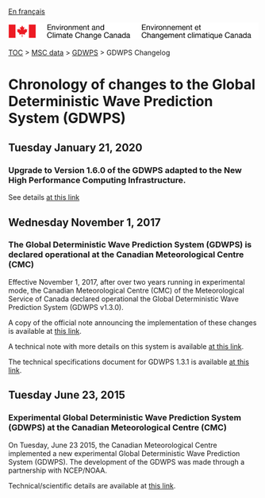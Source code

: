 [En français](changelog_gdwps_fr.md)

![ECCC logo](../../img_eccc-logo.png)

[TOC](../../readme_en.md) > [MSC data](../readme_en.md) > [GDWPS](readme_gdwps_en.md) > GDWPS Changelog

# Chronology of changes to the Global Deterministic Wave Prediction System (GDWPS)

## Tuesday January 21, 2020

### Upgrade to Version 1.6.0 of the GDWPS adapted to the New High Performance Computing Infrastructure.

See details [at this link](../../changelog_multisystems_en.md#tuesday-january-21-2020)

## Wednesday November 1, 2017

### The Global Deterministic Wave Prediction System (GDWPS) is declared operational at the Canadian Meteorological Centre (CMC)

Effective November 1, 2017, after over two years running in experimental mode, the Canadian Meteorological Centre (CMC) of the Meteorological Service of Canada declared operational the Global Deterministic Wave Prediction System (GDWPS v1.3.0).

A copy of the official note announcing the implementation of these changes is available at [this link](http://dd.meteo.gc.ca/doc/genots/2017/10/31/NOCN03_CWAO_311455___01870).

A technical note with more details on this system is available [at this link](https://collaboration.cmc.ec.gc.ca/cmc/cmoi/product_guide/docs/lib/op_systems/doc_opchanges/technote_gdwps_20150623_e.pdf).

The technical specifications document for GDWPS 1.3.1 is available [at this link](https://collaboration.cmc.ec.gc.ca/cmc/cmoi/product_guide/docs/tech_specifications/tech_specifications_GDWPS_1.3.1_e.pdf).


## Tuesday June 23, 2015

### Experimental Global Deterministic Wave Prediction System (GDWPS) at the Canadian Meteorological Centre (CMC)

On Tuesday, June 23 2015, the Canadian Meteorological Centre implemented a new experimental Global Deterministic Wave Prediction System (GDWPS). The development of the GDWPS was made through a partnership with NCEP/NOAA.

Technical/scientific details are available at [this link](https://collaboration.cmc.ec.gc.ca/cmc/cmoi/product_guide/docs/lib/op_systems/doc_opchanges/technote_gdwps_20150623_e.pdf).


